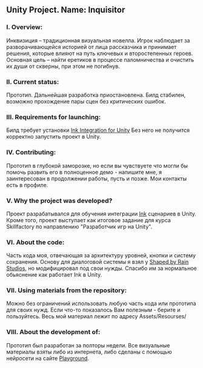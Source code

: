 ## Unity Project. Name: Inquisitor

### I. Overview:
Инквизиция – традиционная визуальная новелла. Игрок наблюдает за разворачивающейся историей от лица рассказчика и принимает решения, которые влияют на путь ключевых и второстепенных героев.
Основная цель – найти еретиков в процессе паломничества и очистить их души от скверны, при этом не погибнув. 

### II. Сurrent status:
Прототип. Дальнейшая разработка приостановлена.
Билд стабилен, возможно прохождение пары сцен без критических ошибок. 

### III. Requirements for launching:
Билд требует установки [Ink Integration for Unity](https://assetstore.unity.com/packages/tools/integration/ink-integration-for-unity-60055)
Без него не получится корректно запустить проект в Unity.

### IV. Contributing:
Прототип в глубокой заморозке, но если вы чувствуете что могли бы помочь развить его в полноценное демо - напишите мне, я заинтересован в продолжении работы, пусть и позже.
Мои контакты есть в профиле.

### V. Why the project was developed?
Проект разрабатывался для обучения интеграции [Ink](https://www.inklestudios.com/ink/) сценариев в Unity.
Кроме того, проект выступает как итоговое задание для курса Skillfactory по направлению "Разработчик игр на Unity".

### VI. About the code:
Часть кода моя, отвечающая за архитектуру уровней, кнопки и систему сохранения. 
Основу для диалоговой системы я взял у [Shaped by Rain Studios](https://www.youtube.com/@ShapedByRainStudios), но модифицировал под свои нужды. Спасибо им за нормальное обьяснение как работает Ink в Unity.

### VII. Using materials from the repository:
Можно без ограничений использовать любую часть кода или прототипа для своих нужд. Если что-то показалось Вам полезным - берите и пользуйтесь.
Весь мой материал лежит по адресу Assets/Resourses/

### VIII. About the development of:
Прототип был разработан за полторы недели. Все визуальные материалы взяты либо из интернета, либо сделаны с помощью нейросети на сайте [Playground](https://playground.com/).
